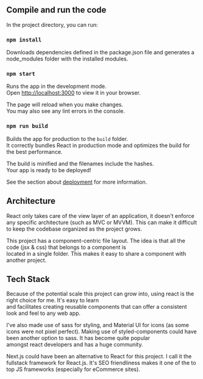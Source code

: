 ## Compile and run the code

In the project directory, you can run:

### `npm install`

Downloads dependencies defined in the package.json file and generates a node_modules folder with the installed modules.

### `npm start`

Runs the app in the development mode.\
Open [http://localhost:3000](http://localhost:3000) to view it in your browser.

The page will reload when you make changes.\
You may also see any lint errors in the console.

### `npm run build`

Builds the app for production to the `build` folder.\
It correctly bundles React in production mode and optimizes the build for the best performance.

The build is minified and the filenames include the hashes.\
Your app is ready to be deployed!

See the section about [deployment](https://facebook.github.io/create-react-app/docs/deployment) for more information.


## Architecture

React only takes care of the view layer of an application, it doesn't enforce any specific architecture (such as MVC or MVVM).
This can make it difficult to keep the codebase organized as the project grows. 

This project has a component-centric file layout. The idea is that all the code (jsx & css) that belongs to a component is\
located in a single folder. This makes it easy to share a component with another project.


## Tech Stack

Because of the potential scale this project can grow into, using react is the right choice for me. It's easy to learn\
and facilitates creating reusable components that can offer a consistent look and feel to any web app. 

I've also made use of sass for styling, and Material UI for icons (as some icons were not pixel perfect).
Making use of styled-components could have been another option to sass. It has become quite popular\
amongst react developers and has a huge community.

Next.js could have been an alternative to React for this project. I call it the fullstack framework for React.js.
It's SEO friendliness makes it one of the to top JS frameworks (especially for eCommerce sites).


